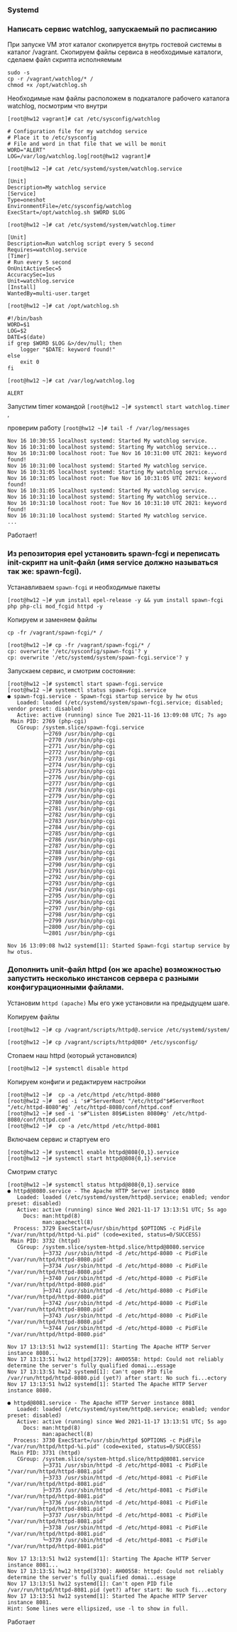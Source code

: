 ### Systemd
### Написать сервис watchlog, запускаемый по расписанию
При запуске VM этот каталог скопируется внутрь гостевой системы в каталог /vagrant. Скопируем файлы сервиса в необходимые каталоги, сделаем файл скрипта исполняемым
```
sudo -s
cp -r /vagrant/watchlog/* /
chmod +x /opt/watchlog.sh
```

Необходимые нам файлы расположем в подкаталоге рабочего каталога watchlog, 
посмотрим что внутри

`[root@hw12 vagrant]# cat /etc/sysconfig/watchlog `
```
# Configuration file for my watchdog service
# Place it to /etc/sysconfig
# File and word in that file that we will be monit
WORD="ALERT"
LOG=/var/log/watchlog.log[root@hw12 vagrant]# 
```

`[root@hw12 ~]# cat /etc/systemd/system/watchlog.service `

```
[Unit]
Description=My watchlog service
[Service]
Type=oneshot
EnvironmentFile=/etc/sysconfig/watchlog
ExecStart=/opt/watchlog.sh $WORD $LOG
```

`[root@hw12 ~]# cat /etc/systemd/system/watchlog.timer `
```
[Unit]
Description=Run watchlog script every 5 second
Requires=watchlog.service
[Timer]
# Run every 5 second
OnUnitActiveSec=5
AccuracySec=1us
Unit=watchlog.service
[Install]
WantedBy=multi-user.target
```

`[root@hw12 ~]# cat /opt/watchlog.sh `

```
#!/bin/bash
WORD=$1
LOG=$2
DATE=$(date)
if grep $WORD $LOG &>/dev/null; then
    logger "$DATE: keyword found!"
else
    exit 0
fi
```

`[root@hw12 ~]# cat /var/log/watchlog.log `
```
ALERT
```

Запустим timer командой `[root@hw12 ~]# systemctl start watchlog.timer `, 

проверим работу `[root@hw12 ~]# tail -f /var/log/messages `
```
Nov 16 10:30:55 localhost systemd: Started My watchlog service.
Nov 16 10:31:00 localhost systemd: Starting My watchlog service...
Nov 16 10:31:00 localhost root: Tue Nov 16 10:31:00 UTC 2021: keyword found!
Nov 16 10:31:00 localhost systemd: Started My watchlog service.
Nov 16 10:31:05 localhost systemd: Starting My watchlog service...
Nov 16 10:31:05 localhost root: Tue Nov 16 10:31:05 UTC 2021: keyword found!
Nov 16 10:31:05 localhost systemd: Started My watchlog service.
Nov 16 10:31:10 localhost systemd: Starting My watchlog service...
Nov 16 10:31:10 localhost root: Tue Nov 16 10:31:10 UTC 2021: keyword found!
Nov 16 10:31:10 localhost systemd: Started My watchlog service.
...
```
Работает!

### Из репозитория epel установить spawn-fcgi и переписать init-скрипт на unit-файл (имя service должно называться так же: spawn-fcgi).

Устанавливаем `spawn-fcgi` и необходимые пакеты

`[root@hw12 ~]# yum install epel-release -y && yum install spawn-fcgi php php-cli mod_fcgid httpd -y`

Копируем и заменяем файлы

`cp -fr /vagrant/spawn-fcgi/* / `
```
[root@hw12 ~]# cp -fr /vagrant/spawn-fcgi/* / 
cp: overwrite '/etc/sysconfig/spawn-fcgi'? y
cp: overwrite '/etc/systemd/system/spawn-fcgi.service'? y
```
Запускаем сервис, и смотрим состояние:
```
[root@hw12 ~]# systemctl start spawn-fcgi.service 
[root@hw12 ~]# systemctl status spawn-fcgi.service 
● spawn-fcgi.service - Spawn-fcgi startup service by hw otus
   Loaded: loaded (/etc/systemd/system/spawn-fcgi.service; disabled; vendor preset: disabled)
   Active: active (running) since Tue 2021-11-16 13:09:08 UTC; 7s ago
 Main PID: 2769 (php-cgi)
   CGroup: /system.slice/spawn-fcgi.service
           ├─2769 /usr/bin/php-cgi
           ├─2770 /usr/bin/php-cgi
           ├─2771 /usr/bin/php-cgi
           ├─2772 /usr/bin/php-cgi
           ├─2773 /usr/bin/php-cgi
           ├─2774 /usr/bin/php-cgi
           ├─2775 /usr/bin/php-cgi
           ├─2776 /usr/bin/php-cgi
           ├─2777 /usr/bin/php-cgi
           ├─2778 /usr/bin/php-cgi
           ├─2779 /usr/bin/php-cgi
           ├─2780 /usr/bin/php-cgi
           ├─2781 /usr/bin/php-cgi
           ├─2782 /usr/bin/php-cgi
           ├─2783 /usr/bin/php-cgi
           ├─2784 /usr/bin/php-cgi
           ├─2785 /usr/bin/php-cgi
           ├─2786 /usr/bin/php-cgi
           ├─2787 /usr/bin/php-cgi
           ├─2788 /usr/bin/php-cgi
           ├─2789 /usr/bin/php-cgi
           ├─2790 /usr/bin/php-cgi
           ├─2791 /usr/bin/php-cgi
           ├─2792 /usr/bin/php-cgi
           ├─2793 /usr/bin/php-cgi
           ├─2794 /usr/bin/php-cgi
           ├─2795 /usr/bin/php-cgi
           ├─2796 /usr/bin/php-cgi
           ├─2797 /usr/bin/php-cgi
           ├─2798 /usr/bin/php-cgi
           ├─2799 /usr/bin/php-cgi
           ├─2800 /usr/bin/php-cgi
           └─2801 /usr/bin/php-cgi

Nov 16 13:09:08 hw12 systemd[1]: Started Spawn-fcgi startup service by hw otus.
```

### Дополнить unit-файл httpd (он же apache) возможностью запустить несколько инстансов сервера с разными конфигурационными файлами.

Установим `httpd (apache)` Мы его уже установили на предыдущем шаге. 

Копируем файлы 
```
[root@hw12 ~]# cp /vagrant/scripts/httpd@.service /etc/systemd/system/

[root@hw12 ~]# cp /vagrant/scripts/httpd@80* /etc/sysconfig/
```

Стопаем наш httpd (который установился)
```
[root@hw12 ~]# systemctl disable httpd
```

Копируем конфиги и редактируем настройки 
```
[root@hw12 ~]#  cp -a /etc/httpd /etc/httpd-8080
[root@hw12 ~]#  sed -i 's#^ServerRoot "/etc/httpd"$#ServerRoot "/etc/httpd-8080"#g' /etc/httpd-8080/conf/httpd.conf
[root@hw12 ~]# sed -i 's#^Listen 80$#Listen 8080#g' /etc/httpd-8080/conf/httpd.conf
[root@hw12 ~]#  cp -a /etc/httpd /etc/httpd-8081
```

Включаем сервис и стартуем его
```
[root@hw12 ~]# systemctl enable httpd@808{0,1}.service
[root@hw12 ~]# systemctl start httpd@808{0,1}.service
```

Смотрим статус
```
[root@hw12 ~]# systemctl status httpd@808{0,1}.service
● httpd@8080.service - The Apache HTTP Server instance 8080
   Loaded: loaded (/etc/systemd/system/httpd@.service; enabled; vendor preset: disabled)
   Active: active (running) since Wed 2021-11-17 13:13:51 UTC; 5s ago
     Docs: man:httpd(8)
           man:apachectl(8)
  Process: 3729 ExecStart=/usr/sbin/httpd $OPTIONS -c PidFile "/var/run/httpd/httpd-%i.pid" (code=exited, status=0/SUCCESS)
 Main PID: 3732 (httpd)
   CGroup: /system.slice/system-httpd.slice/httpd@8080.service
           ├─3732 /usr/sbin/httpd -d /etc/httpd-8080 -c PidFile "/var/run/httpd/httpd-8080.pid"
           ├─3734 /usr/sbin/httpd -d /etc/httpd-8080 -c PidFile "/var/run/httpd/httpd-8080.pid"
           ├─3740 /usr/sbin/httpd -d /etc/httpd-8080 -c PidFile "/var/run/httpd/httpd-8080.pid"
           ├─3741 /usr/sbin/httpd -d /etc/httpd-8080 -c PidFile "/var/run/httpd/httpd-8080.pid"
           ├─3742 /usr/sbin/httpd -d /etc/httpd-8080 -c PidFile "/var/run/httpd/httpd-8080.pid"
           ├─3743 /usr/sbin/httpd -d /etc/httpd-8080 -c PidFile "/var/run/httpd/httpd-8080.pid"
           └─3744 /usr/sbin/httpd -d /etc/httpd-8080 -c PidFile "/var/run/httpd/httpd-8080.pid"

Nov 17 13:13:51 hw12 systemd[1]: Starting The Apache HTTP Server instance 8080...
Nov 17 13:13:51 hw12 httpd[3729]: AH00558: httpd: Could not reliably determine the server's fully qualified domai...essage
Nov 17 13:13:51 hw12 systemd[1]: Can't open PID file /var/run/httpd/httpd-8080.pid (yet?) after start: No such fi...ectory
Nov 17 13:13:51 hw12 systemd[1]: Started The Apache HTTP Server instance 8080.

● httpd@8081.service - The Apache HTTP Server instance 8081
   Loaded: loaded (/etc/systemd/system/httpd@.service; enabled; vendor preset: disabled)
   Active: active (running) since Wed 2021-11-17 13:13:51 UTC; 5s ago
     Docs: man:httpd(8)
           man:apachectl(8)
  Process: 3730 ExecStart=/usr/sbin/httpd $OPTIONS -c PidFile "/var/run/httpd/httpd-%i.pid" (code=exited, status=0/SUCCESS)
 Main PID: 3731 (httpd)
   CGroup: /system.slice/system-httpd.slice/httpd@8081.service
           ├─3731 /usr/sbin/httpd -d /etc/httpd-8081 -c PidFile "/var/run/httpd/httpd-8081.pid"
           ├─3733 /usr/sbin/httpd -d /etc/httpd-8081 -c PidFile "/var/run/httpd/httpd-8081.pid"
           ├─3735 /usr/sbin/httpd -d /etc/httpd-8081 -c PidFile "/var/run/httpd/httpd-8081.pid"
           ├─3736 /usr/sbin/httpd -d /etc/httpd-8081 -c PidFile "/var/run/httpd/httpd-8081.pid"
           ├─3737 /usr/sbin/httpd -d /etc/httpd-8081 -c PidFile "/var/run/httpd/httpd-8081.pid"
           ├─3738 /usr/sbin/httpd -d /etc/httpd-8081 -c PidFile "/var/run/httpd/httpd-8081.pid"
           └─3739 /usr/sbin/httpd -d /etc/httpd-8081 -c PidFile "/var/run/httpd/httpd-8081.pid"

Nov 17 13:13:51 hw12 systemd[1]: Starting The Apache HTTP Server instance 8081...
Nov 17 13:13:51 hw12 httpd[3730]: AH00558: httpd: Could not reliably determine the server's fully qualified domai...essage
Nov 17 13:13:51 hw12 systemd[1]: Can't open PID file /var/run/httpd/httpd-8081.pid (yet?) after start: No such fi...ectory
Nov 17 13:13:51 hw12 systemd[1]: Started The Apache HTTP Server instance 8081.
Hint: Some lines were ellipsized, use -l to show in full.
```
Работает

